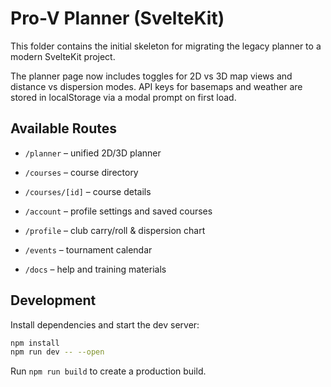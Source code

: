 # Pro-V Planner (SvelteKit)

This folder contains the initial skeleton for migrating the legacy planner
to a modern SvelteKit project.


The planner page now includes toggles for 2D vs 3D map views and distance vs
dispersion modes. API keys for basemaps and weather are stored in localStorage
via a modal prompt on first load.

## Available Routes

- `/planner` – unified 2D/3D planner
- `/courses` – course directory
- `/courses/[id]` – course details
- `/account` – profile settings and saved courses

- `/profile` – club carry/roll & dispersion chart

- `/events` – tournament calendar
- `/docs` – help and training materials

## Development

Install dependencies and start the dev server:

```bash
npm install
npm run dev -- --open
```

Run `npm run build` to create a production build.
